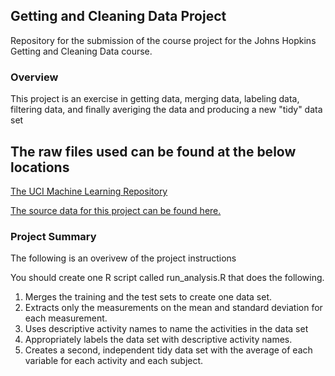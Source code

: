 ## Getting and Cleaning Data Project

Repository for the submission of the course project for the Johns Hopkins Getting and Cleaning Data course.

### Overview
This project is an exercise in getting data, merging data, labeling data, filtering data, and finally averiging the data and producing a new "tidy" data set
## The raw files used can be found at the below locations
[The UCI Machine Learning Repository](http://archive.ics.uci.edu/ml/datasets/Human+Activity+Recognition+Using+Smartphones)

[The source data for this project can be found here.](https://d396qusza40orc.cloudfront.net/getdata%2Fprojectfiles%2FUCI%20HAR%20Dataset.zip)

### Project Summary
The following is an overivew of the project instructions

You should create one R script called run_analysis.R that does the following. 
1. Merges the training and the test sets to create one data set.
2. Extracts only the measurements on the mean and standard deviation for each measurement. 
3. Uses descriptive activity names to name the activities in the data set
4. Appropriately labels the data set with descriptive activity names. 
5. Creates a second, independent tidy data set with the average of each variable for each activity and each subject. 
